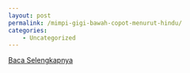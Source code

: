 ```yaml
---
layout: post
permalink: /mimpi-gigi-bawah-copot-menurut-hindu/
categories:
    - Uncategorized
---
```


[Baca Selengkapnya](/03)